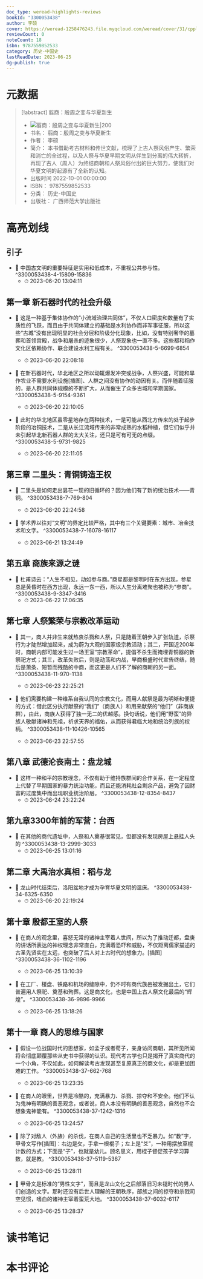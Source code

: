 ```yaml
---
doc_type: weread-highlights-reviews
bookId: "3300053438"
author: 李硕
cover: https://weread-1258476243.file.myqcloud.com/weread/cover/31/cpplatform_qgm8mx4we5qpr3jsaspa9n/t7_cpplatform_qgm8mx4we5qpr3jsaspa9n1679558201.jpg
reviewCount: 0
noteCount: 18
isbn: 9787559852533
category: 历史-中国史
lastReadDate: 2023-06-25
dg-publish: true
---
```

# 元数据
> [!abstract] 翦商：殷周之变与华夏新生
> - ![ 翦商：殷周之变与华夏新生|200](https://weread-1258476243.file.myqcloud.com/weread/cover/31/cpplatform_qgm8mx4we5qpr3jsaspa9n/t7_cpplatform_qgm8mx4we5qpr3jsaspa9n1679558201.jpg)
> - 书名： 翦商：殷周之变与华夏新生
> - 作者： 李硕
> - 简介： 本书借助考古材料和传世文献，梳理了上古人祭风俗产生、繁荣和消亡的全过程，以及人祭与华夏早期文明从伴生到分离的伟大转折，再现了古人（周人）为终结商朝和人祭风俗付出的巨大努力，使我们对华夏文明的起源有了全新的认知。
> - 出版时间 2022-10-01 00:00:00
> - ISBN： 9787559852533
> - 分类： 历史-中国史
> - 出版社： 广西师范大学出版社

# 高亮划线

## 引子


- 📌 中国古文明的重要特征是实用和低成本，不重视公共参与性。 ^3300053438-4-15809-15836
    - ⏱ 2023-06-20 13:04:11 
## 第一章 新石器时代的社会升级


- 📌 这是一种基于集体协作的“小流域治理共同体”，不仅人口密度和数量有了实质性的飞跃，而且由于共同体建立的基础是水利协作而非军事征服，所以这些“古城”没有出现明显的社会分层和阶级分化现象，比如，没有特别奢华的墓葬和首领宫殿，战争和屠杀的迹象很少，人祭现象也一直不多。这些都和稻作文化区依赖协作、联合建设水利工程有关。 ^3300053438-5-6699-6854
    - ⏱ 2023-06-20 22:08:18 

- 📌 在新石器时代，华北地区之所以动辄爆发冲突或战争，人祭兴盛，可能和旱作农业不需要水利设施[插图]、人群之间没有协作的动因有关。而伴随着征服的，是人群共同体规模的不断扩大，从而催生了众多古城和早期国家。 ^3300053438-5-9154-9361
    - ⏱ 2023-06-20 22:10:05 

- 📌 此时的华北地区虽零星地存在两种技术，一是可能从西北方传来的处于起步阶段的冶铜技术，二是从长江流域传来的非常成熟的水稻种植，但它们似乎并未引起华北新石器人群的太大关注，还只是可有可无的点缀。 ^3300053438-5-9731-9825
    - ⏱ 2023-06-20 22:11:05 
## 第三章 二里头：青铜铸造王权


- 📌 二里头是如何走出昙花一现的旧循环的？因为他们有了新的统治技术——青铜。 ^3300053438-7-769-804
    - ⏱ 2023-06-20 22:24:58 

- 📌 学术界以往对“文明”的界定比较严格，其中有三个关键要素：城市、冶金技术和文字。 ^3300053438-7-16078-16117
    - ⏱ 2023-06-21 13:24:49 
## 第五章 商族来源之谜


- 📌 杜甫诗云：“人生不相见，动如参与商。”商星都是黎明时在东方出现，参星总是黄昏时在西方出现，永远一东一西，所以人生分离难聚也被称为“参商”。 ^3300053438-9-3347-3416
    - ⏱ 2023-06-22 17:06:35 
## 第七章 人祭繁荣与宗教改革运动


- 📌 其一，商人并非生来就热衷杀戮和人祭，只是随着王朝步入扩张轨道，杀祭行为才陡然增加起来，成为蔚为大观的国家级宗教活动；其二，开国近200年时，商朝内部可能发生过一场王室“宗教革命”，提倡不杀生而掩埋青铜器的新祭祀方式；其三，改革失败后，则是动荡和内战，早商极盛时代宣告终结，随后是萧条、短暂而残酷的中商，而这更是人们不了解的商朝的另一面。 ^3300053438-11-970-1138
    - ⏱ 2023-06-23 22:25:21 

- 📌 他们需要构建一种维系自我认同的宗教文化，而用人献祭是最为明晰和便捷的方式：借此区分执行献祭的“我们”（商族人）和用来献祭的“他们”（非商族群），由此，商族人获得了独一无二的优越感。换句话说，他们用“野蛮”的异族人敬献诸神和先祖，祈求天界的福佑，从而获得君临大地和统治列族的权柄。 ^3300053438-11-10426-10565
    - ⏱ 2023-06-23 22:57:55 
## 第八章 武德沦丧南土：盘龙城


- 📌 这样一种和平的宗教理念，不仅有助于维持族群间的合作关系，在一定程度上代替了早期国家的暴力统治功能，而且还能消耗社会剩余产品，避免了因财富的过度集中而出现职业统治阶层。 ^3300053438-12-8354-8437
    - ⏱ 2023-06-24 23:22:24 
## 第九章3300年前的军营：台西


- 📌 在其他的商代遗址中，人祭和人奠基很常见，但都没有发现房屋上悬挂人头的 ^3300053438-13-2999-3033
    - ⏱ 2023-06-25 13:01:16 
## 第二章 大禹治水真相：稻与龙


- 📌 龙山时代结束后，洛阳盆地才成为孕育华夏文明的温床。 ^3300053438-34-6325-6350
    - ⏱ 2023-06-20 22:19:24 
## 第十章 殷都王室的人祭


- 📌 在商人的观念里，喜怒无常的诸神主宰着人世间，所以为了推动迁都，盘庚的讲话所表达的神权理念非常直白，充满着恐吓和威胁，不仅距离儒家描述的古圣先贤实在太远，也突破了后人对上古时代的想象力。[插图] ^3300053438-36-1102-1196
    - ⏱ 2023-06-25 13:10:39 

- 📌 在工厂、楼盘、铁路和机场的缝隙中，仍不时有商代族邑被发掘出土，它们普遍用人祭祀、奠基和殉葬。这是商文化，也是中国上古人祭文化最后的“辉煌”。 ^3300053438-36-9896-9966
    - ⏱ 2023-06-25 13:18:26 
## 第十一章 商人的思维与国家


- 📌 假设一位战国时代的思想家，如孟子或者荀子，亲身访问商朝，其所见所闻将会彻底颠覆那些从史书中获得的认识。现代考古学也只是揭开了真实商代的一个小角，不仅如此，如何解读考古发现甚至复原真正的商文化，却是更加困难的工作。 ^3300053438-37-662-768
    - ⏱ 2023-06-25 13:23:35 

- 📌 在商人的眼里，世界是冷酷的，充满暴力、杀戮、掠夺和不安全。他们不认为鬼神有明确的善恶观念，或者说，商人本没有明确的善恶观念，自然也不会想象鬼神能有。 ^3300053438-37-1242-1316
    - ⏱ 2023-06-25 13:24:57 

- 📌 除了对敌人（外族）的杀伐，在商人自己的生活里也不乏暴力。如“教”字，甲骨文写作[插图]：右边是攵，手拿一根棍子；左上是“爻”，一种用摆放草棍计数的方式；下面是“子”，也就是幼儿。顾名思义，用棍子督促孩子学习算数，就是教。 ^3300053438-37-5119-5367
    - ⏱ 2023-06-25 13:28:11 

- 📌 甲骨文是标准的“男性文字”，而且是龙山文化之后部落旧习未褪时代的男人们创造的文字。那时还没有后世人理解的王朝秩序，部族之间的掠夺和杀戮司空见惯，嗜血的诸神主宰着蛮荒大地。 ^3300053438-37-6032-6117
    - ⏱ 2023-06-25 13:28:37 
# 读书笔记

# 本书评论

